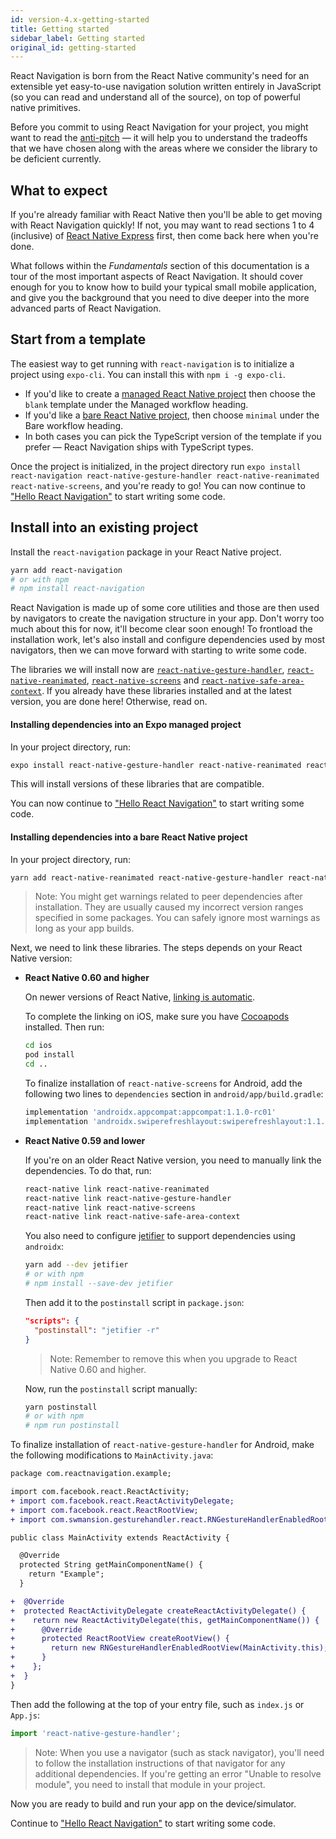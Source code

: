 ```yaml
---
id: version-4.x-getting-started
title: Getting started
sidebar_label: Getting started
original_id: getting-started
---
```


React Navigation is born from the React Native community's need for an extensible yet easy-to-use navigation solution written entirely in JavaScript (so you can read and understand all of the source), on top of powerful native primitives.

Before you commit to using React Navigation for your project, you might want to read the [anti-pitch](pitch.md) &mdash; it will help you to understand the tradeoffs that we have chosen along with the areas where we consider the library to be deficient currently.

## What to expect

If you're already familiar with React Native then you'll be able to get moving with React Navigation quickly! If not, you may want to read sections 1 to 4 (inclusive) of [React Native Express](http://reactnativeexpress.com/) first, then come back here when you're done.

What follows within the _Fundamentals_ section of this documentation is a tour of the most important aspects of React Navigation. It should cover enough for you to know how to build your typical small mobile application, and give you the background that you need to dive deeper into the more advanced parts of React Navigation.

## Start from a template

The easiest way to get running with `react-navigation` is to initialize a project using `expo-cli`. You can install this with `npm i -g expo-cli`.

- If you'd like to create a [managed React Native project](https://docs.expo.io/versions/latest/introduction/managed-vs-bare) then choose the `blank` template under the Managed workflow heading.
- If you'd like a [bare React Native project](https://docs.expo.io/versions/latest/introduction/managed-vs-bare/#bare-workflow), then choose `minimal` under the Bare workflow heading.
- In both cases you can pick the TypeScript version of the template if you prefer &mdash; React Navigation ships with TypeScript types.

Once the project is initialized, in the project directory run `expo install react-navigation react-native-gesture-handler react-native-reanimated react-native-screens`, and you're ready to go! You can now continue to ["Hello React Navigation"](hello-react-navigation.html) to start writing some code.

## Install into an existing project

Install the `react-navigation` package in your React Native project.

```bash
yarn add react-navigation
# or with npm
# npm install react-navigation
```

React Navigation is made up of some core utilities and those are then used by navigators to create the navigation structure in your app. Don't worry too much about this for now, it'll become clear soon enough! To frontload the installation work, let's also install and configure dependencies used by most navigators, then we can move forward with starting to write some code.

The libraries we will install now are [`react-native-gesture-handler`](https://github.com/software-mansion/react-native-gesture-handler), [`react-native-reanimated`](https://github.com/software-mansion/react-native-reanimated), [`react-native-screens`](https://github.com/kmagiera/react-native-screens) and [`react-native-safe-area-context`](https://github.com/th3rdwave/react-native-safe-area-context). If you already have these libraries installed and at the latest version, you are done here! Otherwise, read on.

#### Installing dependencies into an Expo managed project

In your project directory, run:

```sh
expo install react-native-gesture-handler react-native-reanimated react-native-screens react-native-safe-area-context
```

This will install versions of these libraries that are compatible.

You can now continue to ["Hello React Navigation"](hello-react-navigation.html) to start writing some code.

#### Installing dependencies into a bare React Native project

In your project directory, run:

```sh
yarn add react-native-reanimated react-native-gesture-handler react-native-screens react-native-safe-area-context
```

> Note: You might get warnings related to peer dependencies after installation. They are usually caused my incorrect version ranges specified in some packages. You can safely ignore most warnings as long as your app builds.

Next, we need to link these libraries. The steps depends on your React Native version:

- **React Native 0.60 and higher**

  On newer versions of React Native, [linking is automatic](https://github.com/react-native-community/cli/blob/master/docs/autolinking.md).

  To complete the linking on iOS, make sure you have [Cocoapods](https://cocoapods.org/) installed. Then run:

  ```sh
  cd ios
  pod install
  cd ..
  ```

  To finalize installation of `react-native-screens` for Android, add the following two lines to `dependencies` section in `android/app/build.gradle`:

  ```gradle
  implementation 'androidx.appcompat:appcompat:1.1.0-rc01'
  implementation 'androidx.swiperefreshlayout:swiperefreshlayout:1.1.0-alpha02'
  ```

- **React Native 0.59 and lower**

  If you're on an older React Native version, you need to manually link the dependencies. To do that, run:

  ```sh
  react-native link react-native-reanimated
  react-native link react-native-gesture-handler
  react-native link react-native-screens
  react-native link react-native-safe-area-context
  ```

  You also need to configure [jetifier](https://github.com/mikehardy/jetifier) to support dependencies using `androidx`:

  ```sh
  yarn add --dev jetifier
  # or with npm
  # npm install --save-dev jetifier
  ```

  Then add it to the `postinstall` script in `package.json`:

  ```json
  "scripts": {
    "postinstall": "jetifier -r"
  }
  ```

  > Note: Remember to remove this when you upgrade to React Native 0.60 and higher.

  Now, run the `postinstall` script manually:

  ```sh
  yarn postinstall
  # or with npm
  # npm run postinstall
  ```

To finalize installation of `react-native-gesture-handler` for Android, make the following modifications to `MainActivity.java`:

```diff
package com.reactnavigation.example;

import com.facebook.react.ReactActivity;
+ import com.facebook.react.ReactActivityDelegate;
+ import com.facebook.react.ReactRootView;
+ import com.swmansion.gesturehandler.react.RNGestureHandlerEnabledRootView;

public class MainActivity extends ReactActivity {

  @Override
  protected String getMainComponentName() {
    return "Example";
  }

+  @Override
+  protected ReactActivityDelegate createReactActivityDelegate() {
+    return new ReactActivityDelegate(this, getMainComponentName()) {
+      @Override
+      protected ReactRootView createRootView() {
+        return new RNGestureHandlerEnabledRootView(MainActivity.this);
+      }
+    };
+  }
}
```

Then add the following at the top of your entry file, such as `index.js` or `App.js`:

```js
import 'react-native-gesture-handler';
```

> Note: When you use a navigator (such as stack navigator), you'll need to follow the installation instructions of that navigator for any additional dependencies. If you're getting an error "Unable to resolve module", you need to install that module in your project.

Now you are ready to build and run your app on the device/simulator.

Continue to ["Hello React Navigation"](hello-react-navigation.md) to start writing some code.

